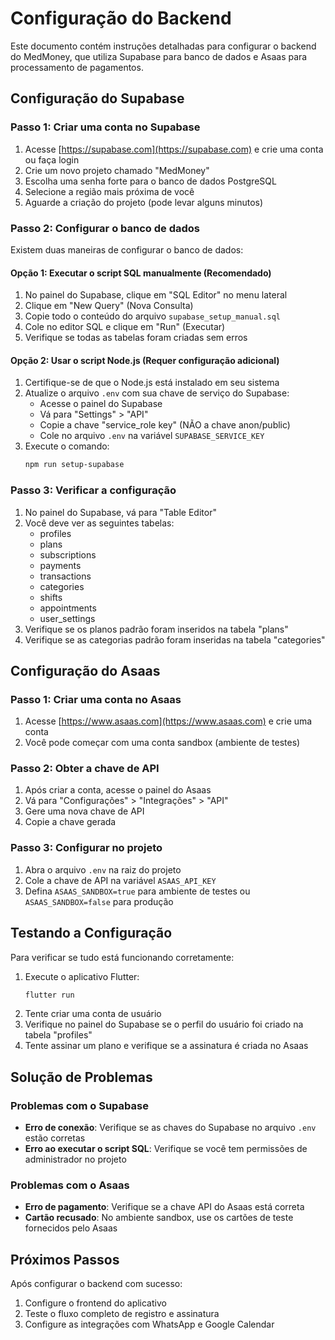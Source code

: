 # Configuração do Backend

Este documento contém instruções detalhadas para configurar o backend do MedMoney, que utiliza Supabase para banco de dados e Asaas para processamento de pagamentos.

## Configuração do Supabase

### Passo 1: Criar uma conta no Supabase

1. Acesse [https://supabase.com](https://supabase.com) e crie uma conta ou faça login
2. Crie um novo projeto chamado "MedMoney"
3. Escolha uma senha forte para o banco de dados PostgreSQL
4. Selecione a região mais próxima de você
5. Aguarde a criação do projeto (pode levar alguns minutos)

### Passo 2: Configurar o banco de dados

Existem duas maneiras de configurar o banco de dados:

#### Opção 1: Executar o script SQL manualmente (Recomendado)

1. No painel do Supabase, clique em "SQL Editor" no menu lateral
2. Clique em "New Query" (Nova Consulta)
3. Copie todo o conteúdo do arquivo `supabase_setup_manual.sql` 
4. Cole no editor SQL e clique em "Run" (Executar)
5. Verifique se todas as tabelas foram criadas sem erros

#### Opção 2: Usar o script Node.js (Requer configuração adicional)

1. Certifique-se de que o Node.js está instalado em seu sistema
2. Atualize o arquivo `.env` com sua chave de serviço do Supabase:
   - Acesse o painel do Supabase
   - Vá para "Settings" > "API"
   - Copie a chave "service_role key" (NÃO a chave anon/public)
   - Cole no arquivo `.env` na variável `SUPABASE_SERVICE_KEY`
3. Execute o comando:
   ```bash
   npm run setup-supabase
   ```

### Passo 3: Verificar a configuração

1. No painel do Supabase, vá para "Table Editor"
2. Você deve ver as seguintes tabelas:
   - profiles
   - plans
   - subscriptions
   - payments
   - transactions
   - categories
   - shifts
   - appointments
   - user_settings
3. Verifique se os planos padrão foram inseridos na tabela "plans"
4. Verifique se as categorias padrão foram inseridas na tabela "categories"

## Configuração do Asaas

### Passo 1: Criar uma conta no Asaas

1. Acesse [https://www.asaas.com](https://www.asaas.com) e crie uma conta
2. Você pode começar com uma conta sandbox (ambiente de testes)

### Passo 2: Obter a chave de API

1. Após criar a conta, acesse o painel do Asaas
2. Vá para "Configurações" > "Integrações" > "API"
3. Gere uma nova chave de API
4. Copie a chave gerada

### Passo 3: Configurar no projeto

1. Abra o arquivo `.env` na raiz do projeto
2. Cole a chave de API na variável `ASAAS_API_KEY`
3. Defina `ASAAS_SANDBOX=true` para ambiente de testes ou `ASAAS_SANDBOX=false` para produção

## Testando a Configuração

Para verificar se tudo está funcionando corretamente:

1. Execute o aplicativo Flutter:
   ```bash
   flutter run
   ```
2. Tente criar uma conta de usuário
3. Verifique no painel do Supabase se o perfil do usuário foi criado na tabela "profiles"
4. Tente assinar um plano e verifique se a assinatura é criada no Asaas

## Solução de Problemas

### Problemas com o Supabase

- **Erro de conexão**: Verifique se as chaves do Supabase no arquivo `.env` estão corretas
- **Erro ao executar o script SQL**: Verifique se você tem permissões de administrador no projeto

### Problemas com o Asaas

- **Erro de pagamento**: Verifique se a chave API do Asaas está correta
- **Cartão recusado**: No ambiente sandbox, use os cartões de teste fornecidos pelo Asaas

## Próximos Passos

Após configurar o backend com sucesso:

1. Configure o frontend do aplicativo
2. Teste o fluxo completo de registro e assinatura
3. Configure as integrações com WhatsApp e Google Calendar 